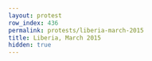 ```yaml
---
layout: protest
row_index: 436
permalink: protests/liberia-march-2015
title: Liberia, March 2015
hidden: true
---
```

